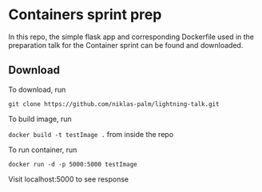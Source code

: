 # Containers sprint prep

In this repo, the simple flask app and corresponding Dockerfile used in the preparation talk for the Container sprint can be found and downloaded.

## Download

To download, run

`git clone https://github.com/niklas-palm/lightning-talk.git`

To build image, run

`docker build -t testImage .`
from inside the repo

To run container, run

`docker run -d -p 5000:5000 testImage`

Visit localhost:5000 to see response
